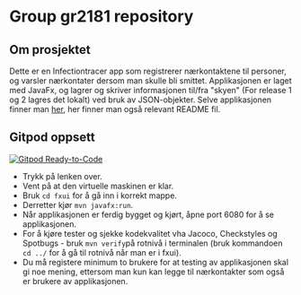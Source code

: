 # Group gr2181 repository

## Om prosjektet

Dette er en Infectiontracer app som registrerer nærkontaktene til personer, og varsler nærkontater dersom man skulle bli smittet. Applikasjonen er laget med JavaFx, og lagrer og skriver informasjonen til/fra "skyen" (For release 1 og 2 lagres det lokalt) ved bruk av JSON-objekter.
Selve applikasjonen finner man [her](Infectiontracer), her finner man også relevant README fil.

## Gitpod oppsett

[![Gitpod Ready-to-Code](https://img.shields.io/badge/Gitpod-Ready--to--Code-blue?logo=gitpod)](https://gitpod.stud.ntnu.no/#https://gitlab.stud.idi.ntnu.no/it1901/groups-2021/gr2181/gr2181)

- Trykk på lenken over.
- Vent på at den virtuelle maskinen er klar.
- Bruk `cd fxui` for å gå inn i korrekt mappe.
- Derretter kjør `mvn javafx:run`.
- Når applikasjonen er ferdig bygget og kjørt, åpne port 6080 for å se applikasjonen.
- For å kjøre tester og sjekke kodekvalitet vha Jacoco, Checkstyles og Spotbugs - bruk `mvn verify`på rotnivå i terminalen (bruk kommandoen `cd ../` for å gå til rotnivå når man er i fxui).
- Du må registere minimum to brukere for at testing av applikasjonen skal gi noe mening, ettersom man kun kan legge til nærkontakter som også er brukere av applikasjonen.

